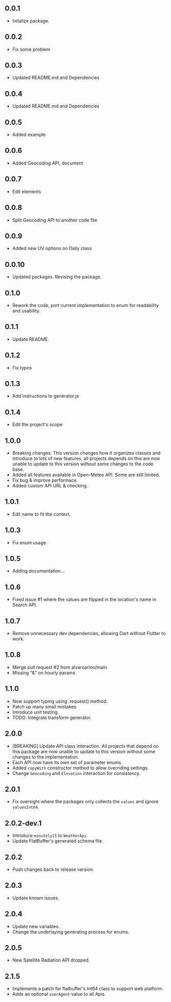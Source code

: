 ## 0.0.1

* Initalize package.

## 0.0.2

* Fix some problem

## 0.0.3

* Updated README.md and Dependencies

## 0.0.4

* Updated README.md and Dependencies

## 0.0.5

* Added example

## 0.0.6

* Added Geocoding API, document

## 0.0.7

* Edit elements

## 0.0.8

* Split Geocoding API to another code file

## 0.0.9

* Added new UV options on Daily class

## 0.0.10

* Updated packages. Revising the package.

## 0.1.0

* Rework the code, port current implementation to enum for readability and usability.

## 0.1.1

* Update README.

## 0.1.2

* Fix typos

## 0.1.3

* Add instructions to generator.js

## 0.1.4

* Edit the project's scope

## 1.0.0

* Breaking changes: This version changes how it organizes classes and introduce to lots of new features, all projects depends on this are now unable to update to this version without some changes to the code base.
* Added all features available in Open-Meteo API. Some are still limited.
* Fix bug & improve performace.
* Added custom API URL & checking.

## 1.0.1

* Edit name to fit the context.

## 1.0.3

* Fix enum usage.

## 1.0.5

* Adding documentation...

## 1.0.6

* Fixed issue #1 where the values are flipped in the location's name in Search API.

## 1.0.7

* Remove unnecessary dev dependencies, allowing Dart without Flutter to work.

## 1.0.8

* Merge pull request #2 from alvaroarino/main
* Missing "&" on hourly params

## 1.1.0

* Now support typing using .request() method.
* Patch up many small mistakes.
* Introduce unit testing.
* TODO: Integrate transform generator.

## 2.0.0

* [BREAKING] Update API class interaction. All projects that depend on this package are now unable to update to this version without some changes to the implementation.
* Each API now have its own set of parameter enums.
* Added `copyWith` constructor method to allow overriding settings.
* Change `Geocoding` and `Elevation` interaction for consistency.

## 2.0.1

* Fix oversight where the packages only collects the `values` and ignore `valuesInt64`.

## 2.0.2-dev.1

* Introduce `minutely15` to `WeatherApi`.
* Update FlatBuffer's generated schema file.

## 2.0.2

* Push changes back to release version.

## 2.0.3

* Update known issues.

## 2.0.4

* Update new variables.
* Change the underlaying generating process for enums.

## 2.0.5

* New Satellite Radiation API dropped.

## 2.1.5

* Implements a patch for flatbuffer's Int64 class to support web platform.
* Adds an optional `userAgent` value to all Apis.
